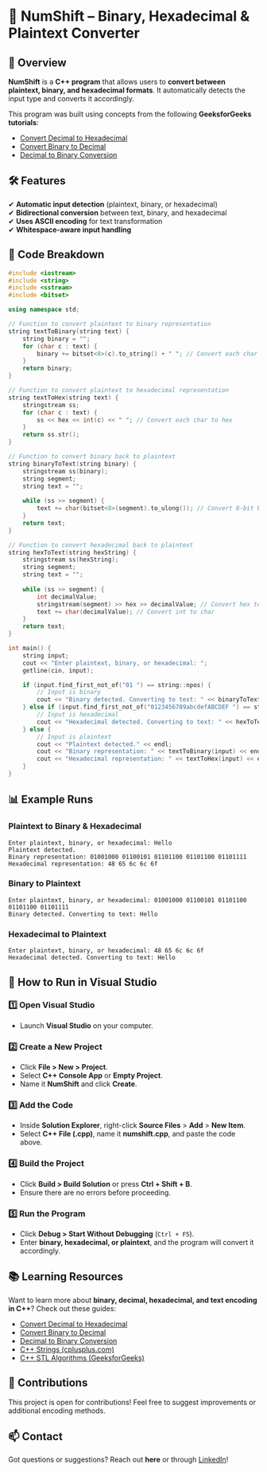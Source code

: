 # 🔄 NumShift – Binary, Hexadecimal & Plaintext Converter  

## 📌 Overview  
**NumShift** is a **C++ program** that allows users to **convert between plaintext, binary, and hexadecimal formats**. It automatically detects the input type and converts it accordingly.  

This program was built using concepts from the following **GeeksforGeeks tutorials**:  
- [Convert Decimal to Hexadecimal](https://www.geeksforgeeks.org/convert-decimal-to-hexadecimal-in-cpp/)  
- [Convert Binary to Decimal](https://www.geeksforgeeks.org/convert-binary-to-decimal-in-cpp/)  
- [Decimal to Binary Conversion](https://www.geeksforgeeks.org/cpp-program-for-decimal-to-binary-conversion/)  

## 🛠 Features  
✔ **Automatic input detection** (plaintext, binary, or hexadecimal)  
✔ **Bidirectional conversion** between text, binary, and hexadecimal  
✔ **Uses ASCII encoding** for text transformation  
✔ **Whitespace-aware input handling**  

## 📜 Code Breakdown  

```cpp
#include <iostream>
#include <string>
#include <sstream>
#include <bitset>

using namespace std;

// Function to convert plaintext to binary representation
string textToBinary(string text) {
    string binary = "";
    for (char c : text) {
        binary += bitset<8>(c).to_string() + " "; // Convert each char to an 8-bit binary
    }
    return binary;
}

// Function to convert plaintext to hexadecimal representation
string textToHex(string text) {
    stringstream ss;
    for (char c : text) {
        ss << hex << int(c) << " "; // Convert each char to hex
    }
    return ss.str();
}

// Function to convert binary back to plaintext
string binaryToText(string binary) {
    stringstream ss(binary);
    string segment;
    string text = "";
    
    while (ss >> segment) {
        text += char(bitset<8>(segment).to_ulong()); // Convert 8-bit binary back to ASCII
    }
    return text;
}

// Function to convert hexadecimal back to plaintext
string hexToText(string hexString) {
    stringstream ss(hexString);
    string segment;
    string text = "";
    
    while (ss >> segment) {
        int decimalValue;
        stringstream(segment) >> hex >> decimalValue; // Convert hex to int
        text += char(decimalValue); // Convert int to char
    }
    return text;
}

int main() {
    string input;
    cout << "Enter plaintext, binary, or hexadecimal: ";
    getline(cin, input);

    if (input.find_first_not_of("01 ") == string::npos) {
        // Input is binary
        cout << "Binary detected. Converting to text: " << binaryToText(input) << endl;
    } else if (input.find_first_not_of("0123456789abcdefABCDEF ") == string::npos) {
        // Input is hexadecimal
        cout << "Hexadecimal detected. Converting to text: " << hexToText(input) << endl;
    } else {
        // Input is plaintext
        cout << "Plaintext detected." << endl;
        cout << "Binary representation: " << textToBinary(input) << endl;
        cout << "Hexadecimal representation: " << textToHex(input) << endl;
    }
}
```

## 📊 Example Runs  

### **Plaintext to Binary & Hexadecimal**
```
Enter plaintext, binary, or hexadecimal: Hello
Plaintext detected.
Binary representation: 01001000 01100101 01101100 01101100 01101111 
Hexadecimal representation: 48 65 6c 6c 6f 
```

### **Binary to Plaintext**
```
Enter plaintext, binary, or hexadecimal: 01001000 01100101 01101100 01101100 01101111
Binary detected. Converting to text: Hello
```

### **Hexadecimal to Plaintext**
```
Enter plaintext, binary, or hexadecimal: 48 65 6c 6c 6f
Hexadecimal detected. Converting to text: Hello
```

## 🚀 How to Run in Visual Studio  

### **1️⃣ Open Visual Studio**  
- Launch **Visual Studio** on your computer.  

### **2️⃣ Create a New Project**  
- Click **File > New > Project**.  
- Select **C++ Console App** or **Empty Project**.  
- Name it **NumShift** and click **Create**.  

### **3️⃣ Add the Code**  
- Inside **Solution Explorer**, right-click **Source Files** > **Add** > **New Item**.  
- Select **C++ File (.cpp)**, name it **numshift.cpp**, and paste the code above.  

### **4️⃣ Build the Project**  
- Click **Build > Build Solution** or press **Ctrl + Shift + B**.  
- Ensure there are no errors before proceeding.  

### **5️⃣ Run the Program**  
- Click **Debug > Start Without Debugging** (`Ctrl + F5`).  
- Enter **binary, hexadecimal, or plaintext**, and the program will convert it accordingly.  

## 📚 Learning Resources  
Want to learn more about **binary, decimal, hexadecimal, and text encoding in C++**? Check out these guides:  
- [Convert Decimal to Hexadecimal](https://www.geeksforgeeks.org/convert-decimal-to-hexadecimal-in-cpp/)  
- [Convert Binary to Decimal](https://www.geeksforgeeks.org/convert-binary-to-decimal-in-cpp/)  
- [Decimal to Binary Conversion](https://www.geeksforgeeks.org/cpp-program-for-decimal-to-binary-conversion/)  
- [C++ Strings (cplusplus.com)](https://cplusplus.com/reference/string/string/)  
- [C++ STL Algorithms (GeeksforGeeks)](https://www.geeksforgeeks.org/cpp-algorithm-library/)  

## 🤝 Contributions  
This project is open for contributions! Feel free to suggest improvements or additional encoding methods.  

## 📫 Contact  
Got questions or suggestions? Reach out **here** or through [LinkedIn](https://www.linkedin.com/in/zachary-nicholas1341/)!  
